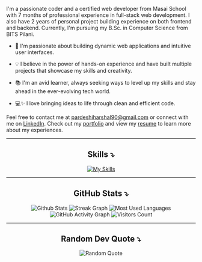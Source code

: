 <p>
  I'm a passionate coder and a certified web developer from Masai School with 7 months of professional experience in full-stack web development. I also have 2 years of personal project building experience on both
  frontend and backend. Currently, I'm pursuing my B.Sc. in Computer Science from BITS Pilani.
  
  - 🚀 I'm passionate about building dynamic web applications and intuitive user interfaces.

  -  💡 I believe in the power of hands-on experience and have built multiple projects that showcase my skills and creativity.

  -  📚 I'm an avid learner, always seeking ways to level up my skills and stay ahead in the ever-evolving tech world.

  -  💻✨ I love bringing ideas to life through clean and efficient code.
    
  Feel free to contact me at pardeshiharshal90@gmail.com or connect with me on [LinkedIn](https://www.linkedin.com/in/harshalpardeshi/). Check out my [portfolio](https://hashal890.github.io/) and view my [resume](https://drive.google.com/file/d/1pV8XBrEE6ZaN5BbITcfE215MNNCLl94z/view) to learn more about my experiences.
</p>


<hr/>


<h2 align="center">Skills ⤵</h2>

<p align="center">
  <a href="https://skillicons.dev" align="center">
    <img
      src="https://skillicons.dev/icons?i=react,nodejs,express,mongodb,redux,ts,nextjs,js,html,css,bootstrap,git,vscode"
      alt="My Skills"
    />
  </a>
</p>


<hr/>


<h2 align="center">GitHub Stats ⤵</h2>

<div align="center">
  <img src="https://github-readme-stats.vercel.app/api?username=Hashal890&theme=react&hide_border=false&include_all_commits=true&count_private=true" alt="Github Stats" />
  <img src="https://streak-stats.demolab.com/?user=Hashal890&theme=tokyonight" alt="Streak Graph" />
  <img src="https://github-readme-stats.vercel.app/api/top-langs/?username=Hashal890&theme=react&layout=compact&langs_count=10" alt="Most Used Languages" />
  <img src="https://github-readme-activity-graph.cyclic.app/graph?username=Hashal890&theme=tokyo-night" alt="GitHub Activity Graph" />
  <img src="https://visitcount.itsvg.in/api?id=Hashal890&icon=0&color=12" alt="Visitors Count" />
</div>

<!-- ![Github Stats](https://github-readme-stats.vercel.app/api?username=Hashal890&theme=react&hide_border=false&include_all_commits=true&count_private=true)
![Streak Graph](https://streak-stats.demolab.com/?user=Hashal890&theme=highcontrast&border=#f49586)
![Most Used Languages](https://github-readme-stats.vercel.app/api/top-langs/?username=Hashal890&theme=react)
![GitHub Activity Graph](https://github-readme-activity-graph.cyclic.app/graph?username=Hashal890&theme=tokyo-night)
[![Visitors Count](https://visitcount.itsvg.in/api?id=Hashal890&icon=0&color=12)](https://visitcount.itsvg.in) -->


<hr/>


<h2 align="center">Random Dev Quote ⤵</h2>

<div align="center">
  <img src="https://quotes-github-readme.vercel.app/api?type=vertical&theme=catppuccin_mocha" alt="Random Quote" />
</div>
